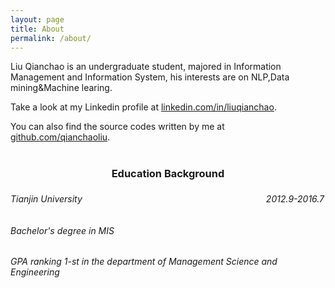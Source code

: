```yaml
---
layout: page
title: About
permalink: /about/
---
```


Liu Qianchao is an undergraduate student, majored in Information Management and Information System, his interests are on NLP,Data mining&Machine learing.

Take a look at my Linkedin profile at [linkedin.com/in/liuqianchao](http://www.linkedin.com/in/liuqianchao).

You can also find the source codes written by me at [github.com/qianchaoliu](https://github.com/qianchaoliu).
<br>
<br>
<center><h3> <bold>Education Background</bold></h3></center>
<h6><bold>Tianjin University　　　　　　　　　　　　　　　　　　　　　2012.9-2016.7</bold></h6>
<h6>Bachelor's degree in MIS</h6>
<h6>GPA ranking 1-st in the department of Management Science and Engineering</h6>